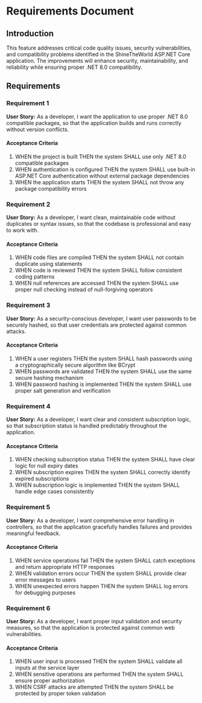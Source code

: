 # Requirements Document

## Introduction

This feature addresses critical code quality issues, security vulnerabilities, and compatibility problems identified in the ShineTheWorld ASP.NET Core application. The improvements will enhance security, maintainability, and reliability while ensuring proper .NET 8.0 compatibility.

## Requirements

### Requirement 1

**User Story:** As a developer, I want the application to use proper .NET 8.0 compatible packages, so that the application builds and runs correctly without version conflicts.

#### Acceptance Criteria

1. WHEN the project is built THEN the system SHALL use only .NET 8.0 compatible packages
2. WHEN authentication is configured THEN the system SHALL use built-in ASP.NET Core authentication without external package dependencies
3. WHEN the application starts THEN the system SHALL not throw any package compatibility errors

### Requirement 2

**User Story:** As a developer, I want clean, maintainable code without duplicates or syntax issues, so that the codebase is professional and easy to work with.

#### Acceptance Criteria

1. WHEN code files are compiled THEN the system SHALL not contain duplicate using statements
2. WHEN code is reviewed THEN the system SHALL follow consistent coding patterns
3. WHEN null references are accessed THEN the system SHALL use proper null checking instead of null-forgiving operators

### Requirement 3

**User Story:** As a security-conscious developer, I want user passwords to be securely hashed, so that user credentials are protected against common attacks.

#### Acceptance Criteria

1. WHEN a user registers THEN the system SHALL hash passwords using a cryptographically secure algorithm like BCrypt
2. WHEN passwords are validated THEN the system SHALL use the same secure hashing mechanism
3. WHEN password hashing is implemented THEN the system SHALL use proper salt generation and verification

### Requirement 4

**User Story:** As a developer, I want clear and consistent subscription logic, so that subscription status is handled predictably throughout the application.

#### Acceptance Criteria

1. WHEN checking subscription status THEN the system SHALL have clear logic for null expiry dates
2. WHEN subscription expires THEN the system SHALL correctly identify expired subscriptions
3. WHEN subscription logic is implemented THEN the system SHALL handle edge cases consistently

### Requirement 5

**User Story:** As a developer, I want comprehensive error handling in controllers, so that the application gracefully handles failures and provides meaningful feedback.

#### Acceptance Criteria

1. WHEN service operations fail THEN the system SHALL catch exceptions and return appropriate HTTP responses
2. WHEN validation errors occur THEN the system SHALL provide clear error messages to users
3. WHEN unexpected errors happen THEN the system SHALL log errors for debugging purposes

### Requirement 6

**User Story:** As a developer, I want proper input validation and security measures, so that the application is protected against common web vulnerabilities.

#### Acceptance Criteria

1. WHEN user input is processed THEN the system SHALL validate all inputs at the service layer
2. WHEN sensitive operations are performed THEN the system SHALL ensure proper authorization
3. WHEN CSRF attacks are attempted THEN the system SHALL be protected by proper token validation